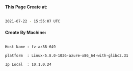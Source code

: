 
   
#### This Page Create at:

```bash

2021-07-22 - 15:55:07 UTC

```

#### Create By Machine:

```bash

Host Name : fv-az38-649

platform  : Linux-5.8.0-1036-azure-x86_64-with-glibc2.31

Ip Local  : 10.1.0.24

```

